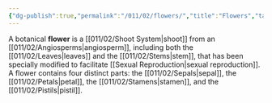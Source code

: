 ```yaml
---
{"dg-publish":true,"permalink":"/011/02/flowers/","title":"Flowers","tags":["BIOL412"]}
---
```


A botanical **flower** is a [[011/02/Shoot System\|shoot]] from an [[011/02/Angiosperms\|angiosperm]], including both the [[011/02/Leaves\|leaves]] and the [[011/02/Stems\|stem]], that has been specially modified to facilitate [[Sexual Reproduction\|sexual reproduction]]. A flower contains four distinct parts: the [[011/02/Sepals\|sepal]], the [[011/02/Petals\|petal]], the [[011/02/Stamens\|stamen]], and the [[011/02/Pistils\|pistil]].